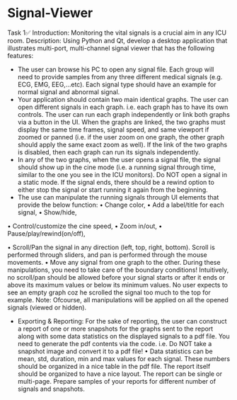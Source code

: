 # Signal-Viewer
Task 1✅
Introduction: Monitoring the vital signals is a crucial aim in any ICU room.
Description: Using Python and Qt, develop a desktop application that illustrates multi-port, multi-channel signal viewer
that has the following features:
- The user can browse his PC to open any signal file. Each group will need to provide samples from any three different
medical signals (e.g. ECG, EMG, EEG,...etc). Each signal type should have an example for normal signal and abnormal
signal.
- Your application should contain two main identical graphs. The user can open different signals in each graph. i.e. each
graph has to have its own controls. The user can run each graph independently or link both graphs via a button in the
UI. When the graphs are linked, the two graphs must display the same time frames, signal speed, and same viewport if
zoomed or panned (i.e. if the user zoom on one graph, the other graph should apply the same exact zoom as well). If
the link of the two graphs is disabled, then each graph can run its signals independently.
- In any of the two graphs, when the user opens a signal file, the signal should show up in the cine mode (i.e. a running
signal through time, similar to the one you see in the ICU monitors). Do NOT open a signal in a static mode. If the
signal ends, there should be a rewind option to either stop the signal or start running it again from the beginning.
- The use can manipulate the running signals through UI elements that provide the below function:
• Change color,
• Add a label/title for each signal,
• Show/hide,

• Control/customize the cine speed,
• Zoom in/out,
• Pause/play/rewind(on/off),

• Scroll/Pan the signal in any direction (left, top, right, bottom). Scroll is performed through sliders, and pan is
performed through the mouse movements.
• Move any signal from one graph to the other.
During these manipulations, you need to take care of the boundary conditions! Intuitively, no scroll/pan should be
allowed before your signal starts or after it ends or above its maximum values or below its minimum values. No user
expects to see an empty graph coz he scrolled the signal too much to the top for example. Note: Ofcourse, all
manipulations will be applied on all the opened signals (viewed or hidden).
- Exporting & Reporting: For the sake of reporting, the user can construct a report of one or more snapshots for the
graphs sent to the report along with some data statistics on the displayed signals to a pdf file. You need to generate
the pdf contents via the code. i.e. Do NOT take a snapshot image and convert it to a pdf file!
• Data statistics can be mean, std, duration, min and max values for each signal. These numbers should be
organized in a nice table in the pdf file. The report itself should be organized to have a nice layout. The report can
be single or multi-page. Prepare samples of your reports for different number of signals and snapshots.
